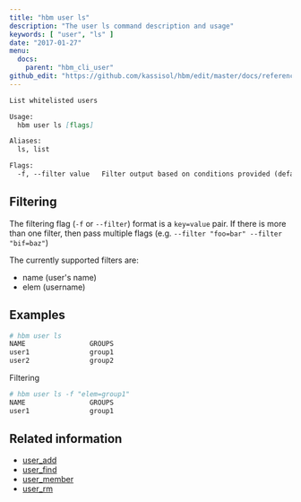 ```yaml
---
title: "hbm user ls"
description: "The user ls command description and usage"
keywords: [ "user", "ls" ]
date: "2017-01-27"
menu:
  docs:
    parent: "hbm_cli_user"
github_edit: "https://github.com/kassisol/hbm/edit/master/docs/reference/commandline/user_ls.md"
---
```


```markdown
List whitelisted users

Usage:
  hbm user ls [flags]

Aliases:
  ls, list

Flags:
  -f, --filter value   Filter output based on conditions provided (default [])
```

## Filtering

The filtering flag (`-f` or `--filter`) format is a `key=value` pair. If there is more
than one filter, then pass multiple flags (e.g. `--filter "foo=bar" --filter "bif=baz"`)

The currently supported filters are:

* name (user's name)
* elem (username)

## Examples

```bash
# hbm user ls
NAME                GROUPS
user1               group1
user2               group2
```

Filtering

```bash
# hbm user ls -f "elem=group1"
NAME                GROUPS
user1               group1
```

## Related information

* [user_add](user_add.md)
* [user_find](user_find.md)
* [user_member](user_member.md)
* [user_rm](user_rm.md)
